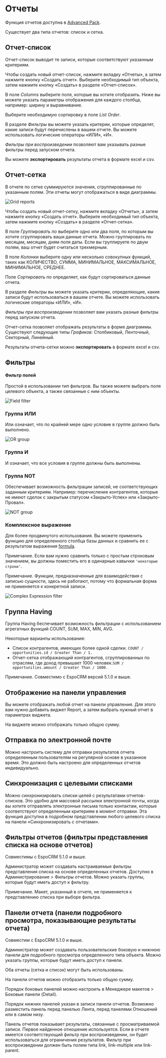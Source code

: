 # Отчеты

Функция отчетов доступна в [Advanced Pack](https://www.espocrm.com/extensions/advanced-pack/).

Существует два типа отчетов: список и сетка.

## Отчет-список

Отчет-список выводит те записи, которые соответствуют указанным критериям.

Чтобы создать новый отчет-список, нажмите вкладку «Отчеты», а затем нажмите кнопку «Создать отчет». Выберите необходимый тип объекта, затем нажмите кнопку «Создать» в разделе «Отчет-список».

В поле _Columns_ выберите поля, которые вы хотите отобразить. Ниже вы можете указать параметры отображения для каждого столбца, например: ширину и выравнивание.

Выберите необходимую сортировку в поле _List Order_.

В разделе _Фильтры_ вы можете указать критерии, которые определят, какие записи будут перечислены в вашем отчете. Вы можете использовать логические операторы «ИЛИ», «И».

_Фильтры при воспроизведении_ позволяют вам указывать разные фильтры перед запуском отчета.

Вы можете __экспортировать__ результаты отчета в формате excel и csv.

## Отчет-сетка

В отчете по сетке суммируются значения, сгруппированные по указанным полям. Эти отчеты могут отображаться в виде диаграммы.

![Grid reports](https://raw.githubusercontent.com/espocrm/documentation/master/_static/images/user-guide/reports/grid.png)

Чтобы создать новый отчет-сетку, нажмите вкладку «Отчеты», а затем нажмите кнопку «Создать отчет». Выберите необходимый тип объекта, затем нажмите кнопку «Создать» в разделе «Отчет-сетка».

В поле _Группировать по_ выберите одно или два поля, по которым вы хотите сгруппировать ваши данные отчета. Можно группировать по месяцам, месяцам, дням поля даты. Если вы группируете по двум полям, ваш отчет будет считаться трехмерным.

В поле _Колонки_ выберите одну или несколько совокупных функций, таких как КОЛИЧЕСТВО, СУММА, МИНИМАЛЬНОЕ, МАКСИМАЛЬНОЕ, МИНИМАЛЬНОЕ, СРЕДНЕЕ.

Поле _Сортировать по_ определяет, как будут сортироваться данные отчета.

В разделе _Фильтры_ вы можете указать критерии, определяющие, какие записи будут использоваться в вашем отчете. Вы можете использовать логические операторы «ИЛИ», «И».

_Фильтры при воспроизведении_ позволяет вам указать разные фильтры перед запуском отчета.

Отчет-сетка позволяет отображать результаты в форме диаграммы. Существуют следующие типы _Графиков_: Столбиковый, Ленточный, Секторный, Линейный.

Результаты отчета-сетки можно __экспортировать__ в формате excel и csv.

## Фильтры

#### Фильтр полей

Простой в использовании тип фильтров. Вы также можете выбрать поля целевого объекта, а также связанные с ним объекты.

![Field filter](https://raw.githubusercontent.com/espocrm/documentation/master/_static/images/user-guide/reports/filter-field.png)

### Группа ИЛИ

Или означает, что по крайней мере одно условие в группе должно быть выполнено.

![OR group](https://raw.githubusercontent.com/espocrm/documentation/master/_static/images/user-guide/reports/filter-or.png)

### Группа И 

И означает, что все условия в группе должны быть выполнены.

### Группа NOT

Обеспечивает возможность фильтрации записей, не соответствующих заданным критериям. Например: перечисление контрагентов, которые не имеют сделок с закрытым статусом «Закрыто-Успех» или «Закрыто-Провал».

![NOT group](https://raw.githubusercontent.com/espocrm/documentation/master/_static/images/user-guide/reports/filter-not.png)

### Комплексное выражение

Для более продвинутого использования. Вы можете применить функцию для определенного столбца базы данных и сравнить ее с результатом выражения [formula](../administration/formula.md).

Примечание. Если вам нужно сравнить только с простым строковым значением, вы должны поместить его в одинарные кавычки `'некоторые строки'`.

Примечание. Функции, предназначенные для взаимодействия с записью сущности, здесь не работают, потому что формальная форма не применяется к конкретной записи.

![Complex Expression filter](https://raw.githubusercontent.com/espocrm/documentation/master/_static/images/user-guide/reports/filter-complex.png)

 ## Группа Having 
Группа Having беспечивает возможность фильтрации с использованием агрегатных функций COUNT, SUM, MAX, MIN, AVG.

Некоторые варианты использования:

* Список контрагентов, имеющих более одной сделки. `COUNT / opportunities.id / Greater Than / 1.`
* Отчет-сетка отображающий контрагентов, сгруппированных по отраслям, где доход превышает 1000 человек.`SUM / opportunities.amount / Greater Than / 1000.` 

Примечание. Совместимо с EspoCRM версий 5.1.0 и выше.

## Отображение на панели управления

Вы можете отображать любой отчет на панели управления. Для этого вам нужно добавить виджет Report, а затем выбрать нужный отчет в параметрах виджета.

На виджете можно отображать только общую сумму.

## Отправка по электронной почте

Можно настроить систему для отправки результатов отчета определенным пользователям на регулярной основе в указанное время. Это должно быть настроено для определенных отчетов индивидуально.

## Синхронизация с целевыми списками

Можно синхронизировать списки целей с результатами отчетов-списков. Это удобно для массовой рассылки электронной почты, когда вы хотите отправлять электронные письма только контактам, которые соответствуют определенным критериям в момент отправки. Эта функция доступна в подробном представлении любого целевого списка на панели «Синхронизировать с отчетами».

## Фильтры отчетов (фильтры представления списка на основе отчетов)

Совместимы с EspoCRM 5.1.0 и выше.

Администратор может создавать настраиваемые фильтры представления списка на основе определенных отчетов. Доступно в Администрирование > Фильтры отчетов. Можно указать группы, которые будут иметь доступ к фильтру.

Примечание. Макет, указанный в отчете, не применяется к представлению списка при выборе фильтра.

## Панели отчета (панели подробного просмотра, показывающие результаты отчета)

Совместим с EspoCRM 5.1.0 и выше.

Администратор может создавать пользовательские боковую и нижнюю панели для подробного просмотра определенного типа объекта. Можно указать группы, которые будут иметь доступ к панели.

Оба отчеты (сетка и список) могут быть использованы.

На панели отчетов можно отобразить только общую сумму.

Порядок боковых панелей можно настроить в Менеджере макетов > Боковые панели (Detail).

Порядок нижних панелей указан в записи панели отчетов. Возможно разместить панель перед панелью Лента, перед панелями Отношений или в самом низу.

Панель отчетов показывает результаты, связанные с просматриваемой записи. Первое найденное отношение используется. Если в отчете имеется соответствующий фильтр при воспроизведении, он будет использоваться для ограничения результатов. Фильтр при воспроизведении должен быть полем типа link, link-multiple или link-parent.
